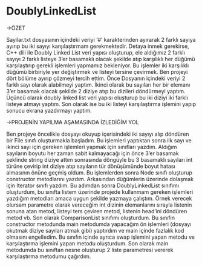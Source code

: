 # DoublyLinkedList

->ÖZET

  Sayilar.txt dosyasının içindeki veriyi ‘#’ karakterinden ayırarak 2 farklı sayıya ayırıp bu iki 
sayıyı karşılaştırmam gerekmektedir. Detaya inmek gerekirse, C++ dili ile Doubly Linked List veri 
yapısı oluşturup, ele aldığımız 2 farklı sayıyı 2 farklı listeye 3’er basamaklı olacak şekilde atıp 
karşılıklı her düğümü karşılaştırıp gerekli işlemleri yapmamız bekleniyor. Bu işlemler iki karşılıklı 
düğümü birbiriyle yer değiştirmek ve listeyi tersine çevirmek. Ben projeyi dört bölüme ayırıp çözmeyi 
tercih ettim. Önce Dosyanın içindeki veriyi 2 farklı sayı olarak alabilmeyi yaptım. İkinci olarak bu 
sayıları her bir elemanı 3’er basamak olacak şekilde 2 diziye atıp bu dizileri döndürmeyi yaptım. 
Üçüncü olarak doubly linked list veri yapısı oluşturup bu iki diziyi iki farklı listeye atmayı yaptım. 
Son olarak ise bu iki listeyi karşılaştırma işlemini yapıp sonucu ekrana yazdırmayı yaptım.

->PROJENİN YAPILMA AŞAMASINDA İZLEDİĞİM YOL

  Ben projeye öncelikle dosyayı okuyup içerisindeki iki sayıyı alıp döndüren bir File sınıfı
oluşturmakla başladım. Bu işlemleri yaptıktan sonra ilk sayı ve ikinci sayı için gereken işlemleri
yapmak için sınıfları yazdım. Aldığım sayıların boyutu her zaman sabit kalmayacağı için önce 3’er
basamak şeklinde string diziye attım sonrasında döngüyle bu 3 basamaklı sayıları int türüne çevirip int
diziye atıp sayıların tür dönüşümünde boyut hatası almasının önüne geçmiş oldum. Bu işlemlerden
sonra Node sınıfı oluşturup constructor metodlarını yazdım. Arkasından düğümlerin üzerinde
dolaşmak için Iterator sınıfı yazdım. Bu adımdan sonra DoublyLinkedList sınıfımı oluşturdum, bu
sınıfta listem üzerinde projede kullanmam gereken işlemleri yazdığım metodları amaca uygun şekilde
yazmaya çalıştım. Örnek verecek olursam parametre olarak vereceğim int dizinin elemanlarını sırayla
listenin sonuna atan metod, listeyi ters çeviren metod, listenin head’ini döndüren metod vb. Son olarak
ComparisonList sınıfımı oluşturdum. Bu sınıfın constructor metodunda main metodumda yapacağım
ön işlemleri (dosyayı okutmak diziye sayıları atmak gibi) yaptırdım ve main içinde fazlalık kod
olmasını engelledim. Bu sınıfın içinde ayrıca swap işlemini yapan metodu ve karşılaştırma işlemini
yapan metodu oluşturdum. Son olarak main metodumda bu sınıftan nesne oluşturup 2 liste parametresi
vererek karşılaştırma metodumu çağırdım.

